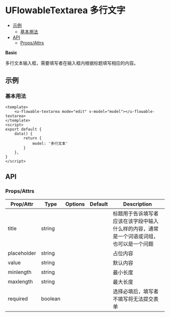<!-- 该 README.md 根据 api.yaml 和 docs/*.md 自动生成，为了方便在 GitHub 和 NPM 上查阅。如需修改，请查看源文件 -->

# UFlowableTextarea 多行文字

- [示例](#示例)
    - [基本用法](#基本用法)
- [API]()
    - [Props/Attrs](#propsattrs)

**Basic**

多行文本输入框，需要填写者在输入框内根据标题填写相应的内容。

## 示例
### 基本用法

```vue
<template>
    <u-flowable-textarea mode="edit" v-model="model"></u-flowable-textarea>
</template>
<script>
export default {
    data() {
        return {
            model: '多行文本'
        }
    },
}
</script>
```
## API
### Props/Attrs

| Prop/Attr | Type | Options | Default | Description |
| --------- | ---- | ------- | ------- | ----------- |
| title | string |  |  | 标题用于告诉填写者应该在该字段中输入什么样的内容，通常是一个词语或词组，也可以是一个问题 |
| placeholder | string |  |  | 占位内容 |
| value | string |  |  | 默认内容 |
| minlength | string |  |  | 最小长度 |
| maxlength | string |  |  | 最大长度 |
| required | boolean |  |  | 选择必填后，填写者不填写将无法提交表单 |

